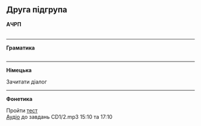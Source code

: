 <h2>Друга підгрупа</h2>

<strong>АЧРП</strong> <br>
 <img src="2achrp.jpg" alt="">
 <img src="2achrp2.jpg" alt="">

---

<strong>Граматика</strong> <br>

 <img src="2gr.jpg" alt="">

---

<strong>Німецька</strong> <br>

Зачитати діалог
 <img src="2n.jpg" alt="">

---

<strong>Фонетика</strong> <br>

Пройти <a href="http://krnu.org/mod/quiz/view.php?id=506">тест</a> <br>
<a href="https://drive.google.com/drive/mobile/folders/1wS6gswOli-StjoNAvlZ7RwPoZV7mU7x8">Аудіо</a> до завдань CD1/2.mp3 15:10 та 17:10

<img src="2fn.jpg" alt="">
<img src="2fn2.jpg" alt="">
<img src="2fn3.jpg" alt="">
<img src="2fn4.jpg" alt="">
